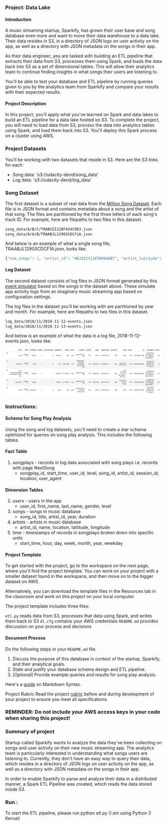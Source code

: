 ### Project: Data Lake
#### Introduction
A music streaming startup, Sparkify, has grown their user base and song database even more and want to move their data warehouse to a data lake. Their data resides in S3, in a directory of JSON logs on user activity on the app, as well as a directory with JSON metadata on the songs in their app.

As their data engineer, you are tasked with building an ETL pipeline that extracts their data from S3, processes them using Spark, and loads the data back into S3 as a set of dimensional tables. This will allow their analytics team to continue finding insights in what songs their users are listening to.

You'll be able to test your database and ETL pipeline by running queries given to you by the analytics team from Sparkify and compare your results with their expected results.

#### Project Description
In this project, you'll apply what you've learned on Spark and data lakes to build an ETL pipeline for a data lake hosted on S3. To complete the project, you will need to load data from S3, process the data into analytics tables using Spark, and load them back into S3. You'll deploy this Spark process on a cluster using AWS.

### Project Datasets
You'll be working with two datasets that reside in S3. Here are the S3 links for each:

* Song data: 's3://udacity-dend/song_data'
* Log data: 's3://udacity-dend/log_data'

### Song Dataset
The first dataset is a subset of real data from the [Million Song Dataset](https://labrosa.ee.columbia.edu/millionsong/). Each file is in JSON format and contains metadata about a song and the artist of that song. The files are partitioned by the first three letters of each song's track ID. For example, here are filepaths to two files in this dataset.

```
song_data/A/B/C/TRABCEI128F424C983.json
song_data/A/A/B/TRAABJL12903CDCF1A.json
```
And below is an example of what a single song file, TRAABJL12903CDCF1A.json, looks like.

```python
{"num_songs": 1, "artist_id": "ARJIE2Y1187B994AB7", "artist_latitude": null, "artist_longitude": null, "artist_location": "", "artist_name": "Line Renaud", "song_id": "SOUPIRU12A6D4FA1E1", "title": "Der Kleine Dompfaff", "duration": 152.92036, "year": 0}
```

#### Log Dataset
The second dataset consists of log files in JSON format generated by this [event simulator](https://github.com/Interana/eventsim) based on the songs in the dataset above. These simulate app activity logs from an imaginary music streaming app based on configuration settings.

The log files in the dataset you'll be working with are partitioned by year and month. For example, here are filepaths to two files in this dataset.

```
log_data/2018/11/2018-11-12-events.json
log_data/2018/11/2018-11-13-events.json
```

And below is an example of what the data in a log file, 2018-11-12-events.json, looks like.

![Image](https://github.com/SumitKKumawat/Images/blob/master/log-data.png)


### Instructions:
#### Schema for Song Play Analysis
Using the song and log datasets, you'll need to create a star schema optimized for queries on song play analysis. This includes the following tables.

#### Fact Table
1. songplays - records in log data associated with song plays i.e. records with page NextSong
   * songplay_id, start_time, user_id, level, song_id, artist_id, session_id, location, user_agent
   
#### Dimension Tables
2. users - users in the app
   * user_id, first_name, last_name, gender, level
3. songs - songs in music database
   * song_id, title, artist_id, year, duration
4. artists - artists in music database
   * artist_id, name, location, lattitude, longitude
5. time - timestamps of records in songplays broken down into specific units
   * start_time, hour, day, week, month, year, weekday

#### Project Template
To get started with the project, go to the workspace on the next page, where you'll find the project template. You can work on your project with a smaller dataset found in the workspace, and then move on to the bigger dataset on AWS.

Alternatively, you can download the template files in the Resources tab in the classroom and work on this project on your local computer.

The project template includes three files:

`etl.py` reads data from S3, processes that data using Spark, and writes them back to S3
`dl.cfg` contains your AWS credentials
`README.md` provides discussion on your process and decisions

#### Document Process
Do the following steps in your `README.md` file.

1. Discuss the purpose of this database in context of the startup, Sparkify, and their analytical goals.
2. State and justify your database schema design and ETL pipeline.
3. [Optional] Provide example queries and results for song play analysis.

Here's a [guide](https://www.markdownguide.org/basic-syntax/) on Markdown Syntax.

Project Rubric
Read the project [rubric](https://review.udacity.com/#!/rubrics/2502/view) before and during development of your project to ensure you meet all specifications.

### REMINDER: Do not include your AWS access keys in your code when sharing this project!


### Summary of project


Startup called Sparkify wants to analyze the data they've been collecting on songs and user activity on their new music streaming app. The analytics team is particularly interested in understanding what songs users are listening to. Currently, they don't have an easy way to query their data, which resides in a directory of JSON logs on user activity on the app, as well as a directory with JSON metadata on the songs in their app.


In order to enable Sparkify to parse and analyze their data in a distributed manner, a Spark ETL Pipeline was created, which reads the data stored inside S3.


### Run :


To start the ETL pipeline, please run python etl.py (I am using Python 3 Kernal)

